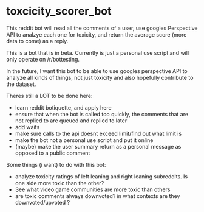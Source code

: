 # toxcicity_scorer_bot

This reddit bot will read all the comments of a user, use googles Perspective API to analzye each one for toxicity, and return 
the average score (more data to come) as a reply.


This is a bot that is in beta. Currently is just a personal use script and will only operate on /r/bottesting.

In the future, I want this bot to be able to use googles perspective API to analyze all kinds of things, not just toxicity and also hopefully contribute to the dataset.


Theres still a LOT to be done here:
- learn reddit botiquette, and apply here
- ensure that when the bot is called too quickly, the comments that are not replied to are queued and replied to later
- add waits
- make sure calls to the api doesnt exceed limit/find out what limit is
- make the bot not a personal use script and put it online
- (maybe) make the user summary return as a personal message as opposed to a public comment


Some things (i want) to do with this bot:
- analyze toxicity ratings of left leaning and right leaning subreddits. Is one side more toxic than the other? 
- See what video game communities are more toxic than others
- are toxic comments always downvoted? in what contexts are they downvoted/upvoted ?
